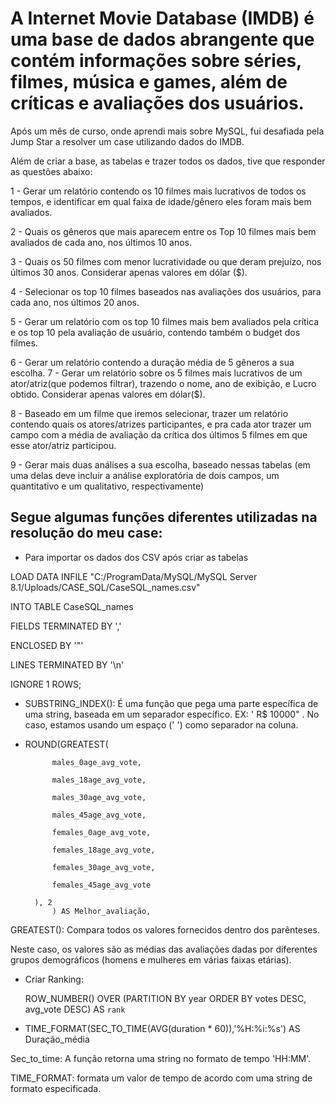 # A Internet Movie Database (IMDB) é uma base de dados abrangente que contém informações sobre séries, filmes, música e games, além de críticas e avaliações dos usuários. 

Após um mês de curso, onde aprendi mais sobre MySQL, fui desafiada pela Jump Star a resolver um case utilizando dados do IMDB.

Além de criar a base, as tabelas e trazer todos os dados, tive que responder as questões abaixo: 

1 - Gerar um relatório contendo os 10 filmes mais lucrativos de todos os tempos, e identificar em qual faixa de idade/gênero eles foram mais bem avaliados.

2 - Quais os gêneros que mais aparecem entre os Top 10 filmes mais bem avaliados de cada ano, nos últimos 10 anos.

3 - Quais os 50 filmes com menor lucratividade ou que deram prejuízo, nos últimos 30 anos. Considerar apenas valores em dólar ($).

4 - Selecionar os top 10 filmes baseados nas avaliações dos usuários, para cada ano, nos últimos 20 anos.

5 - Gerar um relatório com os top 10 filmes mais bem avaliados pela crítica e os top 10 pela avaliação de usuário, contendo também o budget dos filmes.

6 - Gerar um relatório contendo a duração média de 5 gêneros a sua escolha.
7 - Gerar um relatório sobre os 5 filmes mais lucrativos de um ator/atriz(que podemos filtrar), trazendo o nome, ano de exibição, e Lucro obtido. Considerar apenas valores em dólar($).

8 - Baseado em um filme que iremos selecionar, trazer um relatório contendo quais os atores/atrizes participantes, e pra cada ator trazer um campo com a média de avaliação da crítica dos últimos 5 filmes em que esse ator/atriz participou.

9 - Gerar mais duas análises a sua escolha, baseado nessas tabelas (em uma delas deve incluir a análise exploratória de dois campos, um quantitativo e um qualitativo, respectivamente)


## Segue algumas funções diferentes utilizadas na resolução do meu case:

- Para importar os dados dos CSV após criar as tabelas

LOAD DATA INFILE "C:/ProgramData/MySQL/MySQL Server 8.1/Uploads/CASE_SQL/CaseSQL_names.csv"

INTO TABLE CaseSQL_names

FIELDS TERMINATED BY ','

ENCLOSED BY '"'

LINES TERMINATED BY '\n'

IGNORE 1 ROWS;

- SUBSTRING_INDEX(): É uma função que pega uma parte específica de uma string, baseada em um separador específico. EX: ' R$ 10000" . No caso, estamos usando um espaço (' ') como separador na coluna.

- ROUND(GREATEST(
  
            males_0age_avg_vote,
  
            males_18age_avg_vote,
  
            males_30age_avg_vote,
  
            males_45age_avg_vote,
  
            females_0age_avg_vote,
  
            females_18age_avg_vote,
  
            females_30age_avg_vote,
  
            females_45age_avg_vote
  
        ), 2
			) AS Melhor_avaliação,
  
GREATEST(): Compara todos os valores fornecidos dentro dos parênteses.

Neste caso, os valores são as médias das avaliações dadas por diferentes grupos demográficos (homens e mulheres em várias faixas etárias).


- Criar Ranking:
  
  ROW_NUMBER() OVER (PARTITION BY year ORDER BY votes DESC, avg_vote DESC) AS `rank`

 - TIME_FORMAT(SEC_TO_TIME(AVG(duration * 60)),'%H:%i:%s') AS Duração_média

Sec_to_time: A função retorna uma string no formato de tempo 'HH:MM'.

TIME_FORMAT: formata um valor de tempo de acordo com uma string de formato especificada.
